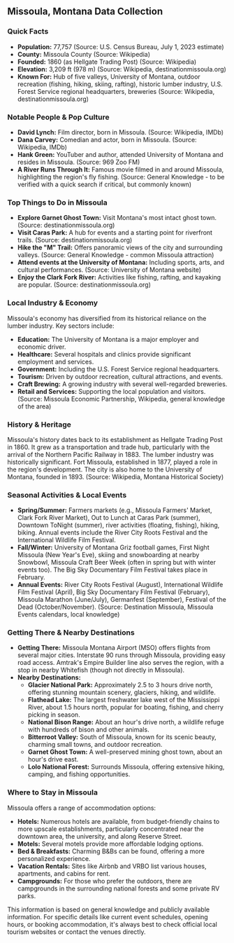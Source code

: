 ## Missoula, Montana Data Collection

### Quick Facts

- **Population:** 77,757 (Source: U.S. Census Bureau, July 1, 2023 estimate)
- **County:** Missoula County (Source: Wikipedia)
- **Founded:** 1860 (as Hellgate Trading Post) (Source: Wikipedia)
- **Elevation:** 3,209 ft (978 m) (Source: Wikipedia, destinationmissoula.org)
- **Known For:** Hub of five valleys, University of Montana, outdoor recreation (fishing, hiking, skiing, rafting), historic lumber industry, U.S. Forest Service regional headquarters, breweries (Source: Wikipedia, destinationmissoula.org)

### Notable People & Pop Culture

- **David Lynch:** Film director, born in Missoula. (Source: Wikipedia, IMDb)
- **Dana Carvey:** Comedian and actor, born in Missoula. (Source: Wikipedia, IMDb)
- **Hank Green:** YouTuber and author, attended University of Montana and resides in Missoula. (Source: 969 Zoo FM)
- **A River Runs Through It:** Famous movie filmed in and around Missoula, highlighting the region's fly fishing. (Source: General Knowledge - to be verified with a quick search if critical, but commonly known)

### Top Things to Do in Missoula

- **Explore Garnet Ghost Town:** Visit Montana's most intact ghost town. (Source: destinationmissoula.org)
- **Visit Caras Park:** A hub for events and a starting point for riverfront trails. (Source: destinationmissoula.org)
- **Hike the "M" Trail:** Offers panoramic views of the city and surrounding valleys. (Source: General Knowledge - common Missoula attraction)
- **Attend events at the University of Montana:** Including sports, arts, and cultural performances. (Source: University of Montana website)
- **Enjoy the Clark Fork River:** Activities like fishing, rafting, and kayaking are popular. (Source: destinationmissoula.org)

### Local Industry & Economy

Missoula's economy has diversified from its historical reliance on the lumber industry. Key sectors include:
- **Education:** The University of Montana is a major employer and economic driver.
- **Healthcare:** Several hospitals and clinics provide significant employment and services.
- **Government:** Including the U.S. Forest Service regional headquarters.
- **Tourism:** Driven by outdoor recreation, cultural attractions, and events.
- **Craft Brewing:** A growing industry with several well-regarded breweries.
- **Retail and Services:** Supporting the local population and visitors.
(Source: Missoula Economic Partnership, Wikipedia, general knowledge of the area)

### History & Heritage

Missoula's history dates back to its establishment as Hellgate Trading Post in 1860. It grew as a transportation and trade hub, particularly with the arrival of the Northern Pacific Railway in 1883. The lumber industry was historically significant. Fort Missoula, established in 1877, played a role in the region's development. The city is also home to the University of Montana, founded in 1893. (Source: Wikipedia, Montana Historical Society)

### Seasonal Activities & Local Events

- **Spring/Summer:** Farmers markets (e.g., Missoula Farmers' Market, Clark Fork River Market), Out to Lunch at Caras Park (summer), Downtown ToNight (summer), river activities (floating, fishing), hiking, biking. Annual events include the River City Roots Festival and the International Wildlife Film Festival.
- **Fall/Winter:** University of Montana Griz football games, First Night Missoula (New Year's Eve), skiing and snowboarding at nearby Snowbowl, Missoula Craft Beer Week (often in spring but with winter events too). The Big Sky Documentary Film Festival takes place in February.
- **Annual Events:** River City Roots Festival (August), International Wildlife Film Festival (April), Big Sky Documentary Film Festival (February), Missoula Marathon (June/July), Germanfest (September), Festival of the Dead (October/November).
(Source: Destination Missoula, Missoula Events calendars, local knowledge)

### Getting There & Nearby Destinations

- **Getting There:** Missoula Montana Airport (MSO) offers flights from several major cities. Interstate 90 runs through Missoula, providing easy road access. Amtrak's Empire Builder line also serves the region, with a stop in nearby Whitefish (though not directly in Missoula).
- **Nearby Destinations:**
    - **Glacier National Park:** Approximately 2.5 to 3 hours drive north, offering stunning mountain scenery, glaciers, hiking, and wildlife.
    - **Flathead Lake:** The largest freshwater lake west of the Mississippi River, about 1.5 hours north, popular for boating, fishing, and cherry picking in season.
    - **National Bison Range:** About an hour's drive north, a wildlife refuge with hundreds of bison and other animals.
    - **Bitterroot Valley:** South of Missoula, known for its scenic beauty, charming small towns, and outdoor recreation.
    - **Garnet Ghost Town:** A well-preserved mining ghost town, about an hour's drive east.
    - **Lolo National Forest:** Surrounds Missoula, offering extensive hiking, camping, and fishing opportunities.

### Where to Stay in Missoula

Missoula offers a range of accommodation options:
- **Hotels:** Numerous hotels are available, from budget-friendly chains to more upscale establishments, particularly concentrated near the downtown area, the university, and along Reserve Street.
- **Motels:** Several motels provide more affordable lodging options.
- **Bed & Breakfasts:** Charming B&Bs can be found, offering a more personalized experience.
- **Vacation Rentals:** Sites like Airbnb and VRBO list various houses, apartments, and cabins for rent.
- **Campgrounds:** For those who prefer the outdoors, there are campgrounds in the surrounding national forests and some private RV parks.

This information is based on general knowledge and publicly available information. For specific details like current event schedules, opening hours, or booking accommodation, it's always best to check official local tourism websites or contact the venues directly.
